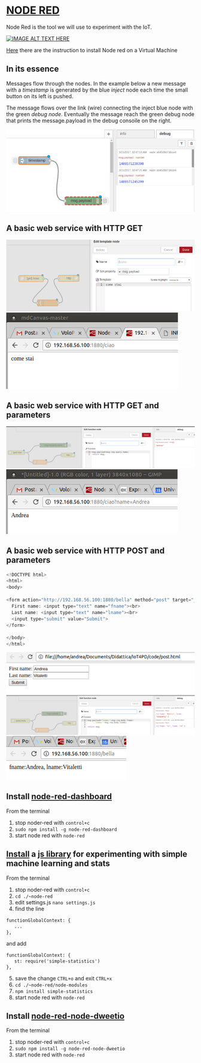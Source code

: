 # [NODE RED](https://nodered.org/)

Node Red is the tool we will use to experiment with the IoT. 

[![IMAGE ALT TEXT HERE](https://img.youtube.com/vi/f5o4tIz2Zzc/0.jpg)](https://www.youtube.com/watch?v=f5o4tIz2Zzc)

[Here](./code/README.md) there are the instruction to install Node red on a Virtual Machine


## In its essence

Messages flow through the nodes. In the example below a new message with a *timestamp* is generated by the blue *inject* node each time the small button on its left is pushed.

The message flows over the link (wire) connecting the inject blue node with the green *debug node*. Eventually the message reach the green debug node that prints the message.payload in the debug consoile on the right. 
 

![Smart Object](/assets/NR_basic_flow.png  "Basic Node Red Flow")

## A basic web service with HTTP GET

![Smart Object](/assets/NR_GET.png  "Basic Node Red Flow")
![Smart Object](/assets/NR_GET_RESULT.png  "Basic Node Red Flow")

## A basic web service with HTTP GET and parameters

![Smart Object](/assets/NR_GET_PARAM.png  "Basic Node Red Flow")
![Smart Object](/assets/NR_GET_PARAM_RESULT.png  "Basic Node Red Flow")

## A basic web service with HTTP POST and parameters

```h
<!DOCTYPE html>
<html>
<body>

<form action="http://192.168.56.100:1880/bella" method="post" target="_blank">
  First name: <input type="text" name="fname"><br>
  Last name: <input type="text" name="lname"><br>
  <input type="submit" value="Submit">
</form>

</body>
</html>

```
![Smart Object](/assets/NR_POST_FORM.png  "Basic Node Red Flow")
![Smart Object](/assets/NR_POST_PARAM.png  "Basic Node Red Flow")
![Smart Object](/assets/NR_POST_PARAM_RESULT.png  "Basic Node Red Flow")

## Install [node-red-dashboard](http://flows.nodered.org/node/node-red-dashboard)

From the terminal 
1. stop noder-red with ```control+c```
2. ```sudo npm install -g node-red-dashboard```
3. start node red with ```node-red```

## [Install](http://stackoverflow.com/questions/38481130/use-an-external-js-library-in-a-node-red-function) a [js library](http://simplestatistics.org/docs/) for experimenting with simple machine learning and stats


From the terminal 
1. stop noder-red with ```control+c```
2. ```cd ./~node-red```
3. edit settings.js ```nano settings.js```
4. find the line 
```
functionGlobalContext: {
   ...
}, 
``` 
and add
```
functionGlobalContext: {
   st: require('simple-statistics')
},
```
5. save the change ```CTRL+o``` and exit ```CTRL+x```
6. ```cd ./~node-red/node-modules```
7. ```npm install simple-statistics```
8. start node red with ```node-red```

## Install [node-red-node-dweetio](https://www.npmjs.com/package/node-red-node-dweetio)

From the terminal 
1. stop noder-red with ```control+c```
2. ```sudo npm install -g node-red-node-dweetio```
3. start node red with ```node-red```
